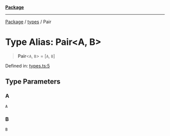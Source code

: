 [**Package**](../../README.md)

***

[Package](../../modules.md) / [types](../README.md) / Pair

# Type Alias: Pair\<A, B\>

> **Pair**\<`A`, `B`\> = \[`A`, `B`\]

Defined in: [types.ts:5](https://github.com/AlexXanderGrib/monads-io/blob/88cc2f22cfbd8717d7e52da6913dd270216344b1/src/types.ts#L5)

## Type Parameters

### A

`A`

### B

`B`
